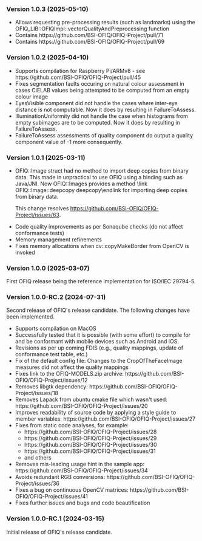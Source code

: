 ### Version 1.0.3 (2025-05-10)
<ul>
 <li>Allows requesting pre-processing results (such as landmarks) using the OFIQ_LIB::OFIQImpl::vectorQualityAndPreprocessing function</li>
 <li>Contains https://github.com/BSI-OFIQ/OFIQ-Project/pull/71</li>
 <li>Contains https://github.com/BSI-OFIQ/OFIQ-Project/pull/69</li>
</ul>

### Version 1.0.2 (2025-04-10)

<ul>
 <li>Supports compilation for Raspberry Pi/ARMv8 - see https://github.com/BSI-OFIQ/OFIQ-Project/pull/45</li>
 <li>Fixes segmentation faults occuring on natural colour assessment in cases CIELAB values being attempted to be computed from an empty colour image</li>
 <li>EyesVisible component did not handle the cases where inter-eye distance is not computable. Now it does by resulting in FailureToAssess.</li>
 <li>IlluminationUniformity did not handle the case when histograms from empty subimages are to be computed. Now it does by resulting in FailureToAssess.</li>
 <li>FailureToAssess assessments of quality component do output a quality component value of -1 more consequently.</li>
</ul>

### Version 1.0.1 (2025-03-11)
 <ul>
  <li>OFIQ::Image struct had no method to import deep copies from binary data. 
   This made in unpractical to use OFIQ using a binding such as Java/JNI. Now OFIQ::Images provides
   a method \link OFIQ::Image::deepcopy deepcopy\endlink for importing deep copies from binary data.

   This change resolves https://github.com/BSI-OFIQ/OFIQ-Project/issues/63.
  </li>
  <li>
   Code quality improvements as per Sonaqube checks (do not affect conformance tests)
  </li>
  <li>
   Memory management refinements
  </li>
  <li>
   Fixes memory allocations when cv::copyMakeBorder from OpenCV is invoked
  </li>
 </ul>

### Version 1.0.0 (2025-03-07)
First OFIQ release being the reference implementation for ISO/IEC 29794-5.

### Version 1.0.0-RC.2 (2024-07-31)
Second release of OFIQ's release candidate. The following changes have been implemented.
<ul>
 <li>Supports compilation on MacOS</li>
 <li>Successfully tested that it is possible (with some effort) to compile for and be conformant with mobile devices such as Android and iOS.</li>
 <li>Revisions as per up coming FDIS (e.g., quality mappings, update of conformance test table, etc.)</li>
 <li>Fix of the default config file: Changes to the CropOfTheFaceImage measures did not affect the quality mappings</li>
 <li>Fixes link to the OFIQ-MODELS.zip archive: https://github.com/BSI-OFIQ/OFIQ-Project/issues/12</li>
 <li>Removes libgtk dependency: https://github.com/BSI-OFIQ/OFIQ-Project/issues/18</li>
 <li>Removes Lapack from ubuntu cmake file which wasn't used: https://github.com/BSI-OFIQ/OFIQ-Project/issues/20</li>
 <li>Improves readability of source code by applying a style guide to member variables: https://github.com/BSI-OFIQ/OFIQ-Project/issues/27</li>
 <li>Fixes from static code analyses, for example:
  <ul>
   <li>https://github.com/BSI-OFIQ/OFIQ-Project/issues/28</li>
   <li>https://github.com/BSI-OFIQ/OFIQ-Project/issues/29</li>
   <li>https://github.com/BSI-OFIQ/OFIQ-Project/issues/30</li>
   <li>https://github.com/BSI-OFIQ/OFIQ-Project/issues/31</li>
   <li>and others</li>
  </ul>
 </li>
 <li>Removes mis-leading usage hint in the sample app: https://github.com/BSI-OFIQ/OFIQ-Project/issues/34</li>
 <li>Avoids redundant RGB conversions: https://github.com/BSI-OFIQ/OFIQ-Project/issues/36</li>
 <li>Fixes a bug on continuous OpenCV matrices: https://github.com/BSI-OFIQ/OFIQ-Project/issues/41</li>
<li>Fixes further issues and bugs and code beautification</li>
</ul>
 
### Version 1.0.0-RC.1 (2024-03-15)
Initial release of OFIQ's release candidate.